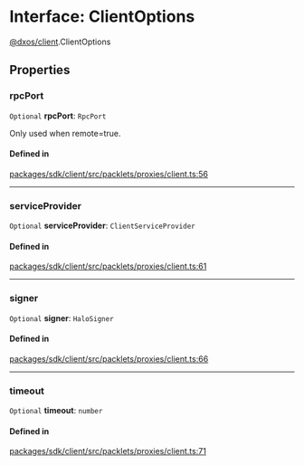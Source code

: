 # Interface: ClientOptions

[@dxos/client](../modules/dxos_client.md).ClientOptions

## Properties

### rpcPort

 `Optional` **rpcPort**: `RpcPort`

Only used when remote=true.

#### Defined in

[packages/sdk/client/src/packlets/proxies/client.ts:56](https://github.com/dxos/dxos/blob/main/packages/sdk/client/src/packlets/proxies/client.ts#L56)

___

### serviceProvider

 `Optional` **serviceProvider**: `ClientServiceProvider`

#### Defined in

[packages/sdk/client/src/packlets/proxies/client.ts:61](https://github.com/dxos/dxos/blob/main/packages/sdk/client/src/packlets/proxies/client.ts#L61)

___

### signer

 `Optional` **signer**: `HaloSigner`

#### Defined in

[packages/sdk/client/src/packlets/proxies/client.ts:66](https://github.com/dxos/dxos/blob/main/packages/sdk/client/src/packlets/proxies/client.ts#L66)

___

### timeout

 `Optional` **timeout**: `number`

#### Defined in

[packages/sdk/client/src/packlets/proxies/client.ts:71](https://github.com/dxos/dxos/blob/main/packages/sdk/client/src/packlets/proxies/client.ts#L71)
